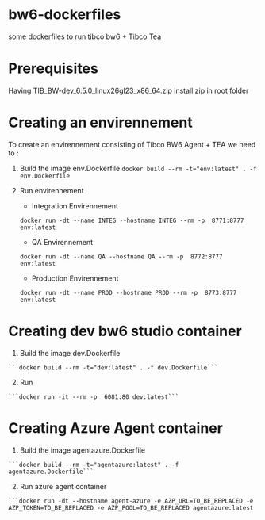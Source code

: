 # bw6-dockerfiles
some dockerfiles to run tibco bw6 + Tibco Tea



# Prerequisites
Having TIB_BW-dev_6.5.0_linux26gl23_x86_64.zip install zip in  root folder



# Creating an envirennement
To create an envirennement consisting of Tibco BW6 Agent + TEA we need to :
  1. Build the image env.Dockerfile
  ```docker build --rm -t="env:latest" . -f env.Dockerfile```
  2.  Run envirennement 
      - Integration Envirennement
      
      ```docker run -dt --name INTEG --hostname INTEG --rm -p  8771:8777 env:latest```
	  
      - QA Envirennement 
      
      ```docker run -dt --name QA --hostname QA --rm -p  8772:8777 env:latest```
     
      - Production Envirennement
      
      ```docker run -dt --name PROD --hostname PROD --rm -p  8773:8777 env:latest```

# Creating dev bw6 studio container

  1. Build the image dev.Dockerfile
  
	```docker build --rm -t="dev:latest" . -f dev.Dockerfile```
	
  2.  Run  
	
	```docker run -it --rm -p  6081:80 dev:latest```
	
# Creating Azure Agent container 

  1. Build the image agentazure.Dockerfile

	```docker build --rm -t="agentazure:latest" . -f agentazure.Dockerfile```
	
  2.  Run azure agent container 

	```docker run -dt --hostname agent-azure -e AZP_URL=TO_BE_REPLACED -e AZP_TOKEN=TO_BE_REPLACED -e AZP_POOL=TO_BE_REPLACED agentazure:latest